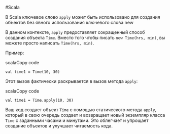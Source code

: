 #Scala 

В Scala ключевое слово `apply` может быть использовано для создания объектов без явного использования ключевого слова new


В данном контексте, `apply` предоставляет сокращенный способ создания объекта `Time`. Вместо того чтобы писать `new Time(hrs, min)`, вы можете просто написать `Time(hrs, min)`.

Пример:

scalaCopy code

`val time1 = Time(10, 30)`

Этот вызов фактически раскрывается в вызов метода `apply`:

scalaCopy code

`val time1 = Time.apply(10, 30)`

Ваш код создает объект `Time` с помощью статического метода `apply`, который в свою очередь создает и возвращает новый экземпляр класса `Time` с заданными часами и минутами. Это облегчает и упрощает создание объектов и улучшает читаемость кода.